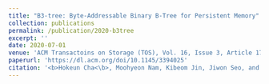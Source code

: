 ```yaml
---
title: "B3-tree: Byte-Addressable Binary B-Tree for Persistent Memory"
collection: publications
permalink: /publication/2020-b3tree
excerpt: ''
date: 2020-07-01
venue: 'ACM Transactoins on Storage (TOS), Vol. 16, Issue 3, Article 17, (ISSN 1553-3077)'
paperurl: 'https://dl.acm.org/doi/10.1145/3394025'
citation: '<b>Hokeun Cha<\b>, Moohyeon Nam, Kibeom Jin, Jiwon Seo, and Beomseok Nam.'
---
```

